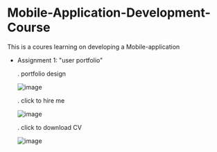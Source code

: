 # Mobile-Application-Development-Course
This is a coures learning on developing a Mobile-application
- Assignment 1: "user portfolio"

  . portfolio design
  
  ![image](https://github.com/user-attachments/assets/4856ae1b-40d6-4e47-bdc4-1819aa072f54)

  . click to hire me
  
  ![image](https://github.com/user-attachments/assets/867aea32-c7d2-4c6a-b931-72c274c0e56d)
  
  . click to download CV
  
  ![image](https://github.com/user-attachments/assets/037f0e39-8a40-43d5-b189-9b57d33ab452)



